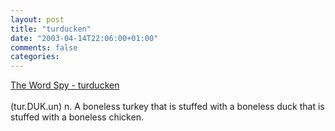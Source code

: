 ```yaml
---
layout: post
title: "turducken"
date: "2003-04-14T22:06:00+01:00"
comments: false
categories: 
---
```


<p><a href="http://www.wordspy.com/words/turducken.asp" title="The Word Spy - turducken">The Word Spy - turducken</a><br /><br />
(tur.DUK.un) n. A boneless turkey that is stuffed with a boneless duck that is stuffed with a boneless chicken.</p>

